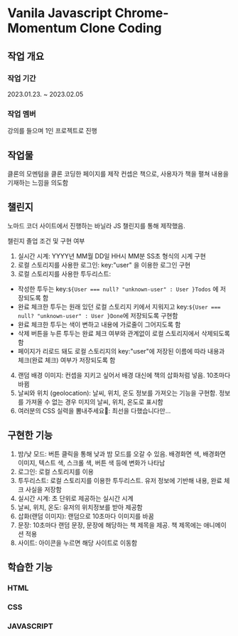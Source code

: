 # Vanila Javascript Chrome-Momentum Clone Coding

## 작업 개요
### 작업 기간
2023.01.23. ~ 2023.02.05
### 작업 멤버
강의를 들으며 1인 프로젝트로 진행

## 작업물
클론의 모멘텀을 클론 코딩한 페이지를 제작
컨셉은 책으로, 사용자가 책을 펼쳐 내용을 기재하는 느낌을 의도함

## 챌린지
노마드 코더 사이트에서 진행하는 바닐라 JS 챌린지를 통해 제작했음.

챌린지 졸업 조건 및 구현 여부
 1. 실시간 시계: 
  YYYY년 MM월 DD일 HH시 MM분 SS초 형식의 시계 구현
 2. 로컬 스토리지를 사용한 로그인:
  key:"user" 을 이용한 로그인 구현
 3. 로컬 스토리지를 사용한 투두리스트: 
  - 작성한 투두는 key:`${User === null? "unknown-user" : User }Todos` 에 저장되도록 함
  - 완료 체크한 투두는 원래 있던 로컬 스토리지 키에서 지워지고 key:`${User === null? "unknown-user" : User }Done`에 저장되도록 구현함
  - 완료 체크한 투두는 색이 변하고 내용에 가로줄이 그어지도록 함
  - 삭제 버튼을 누른 투두는 완료 체크 여부와 관계없이 로컬 스토리지에서 삭제되도록 함
  - 페이지가 리로드 돼도 로컬 스토리지의 key:"user"에 저장된 이름에 따라 내용과 체크(완료 체크) 여부가 저장되도록 함
 4. 랜덤 배경 이미지: 
  컨셉을 지키고 싶어서 배경 대신에 책의 삽화처럼 넣음. 10초마다 바뀜
 5. 날씨와 위치 (geolocation): 
  날씨, 위치, 온도 정보를 가져오는 기능을 구현함. 정보를 가져올 수 없는 경우 미지의 날씨, 위치, 온도로 표시함
 6. 여러분의 CSS 실력을 뽐내주세요💖:
  최선을 다했습니다만...
 
## 구현한 기능
1. 밤/낮 모드: 버튼 클릭을 통해 낮과 밤 모드를 오갈 수 있음. 배경화면 색, 배경화면 이미지, 텍스트 색, 스크롤 색, 버튼 색 등에 변화가 나타남
2. 로그인: 로컬 스토리지를 이용
3. 투두리스트: 로컬 스토리지를 이용한 투두리스트. 유저 정보에 기반해 내용, 완료 체크 사실을 저장함
4. 실시간 시계: 초 단위로 제공하는 실시간 시계
5. 날씨, 위치, 온도: 유저의 위치정보를 받아 제공함
6. 삽화(랜덤 이미지): 랜덤으로 10초마다 이미지를 바꿈
7. 문장: 10초마다 랜덤 문장, 문장에 해당하는 책 제목을 제공. 책 제목에는 애니메이션 적용
8. 사이트: 아이콘을 누르면 해당 사이트로 이동함

## 학습한 기능
### HTML
### CSS
### JAVASCRIPT
